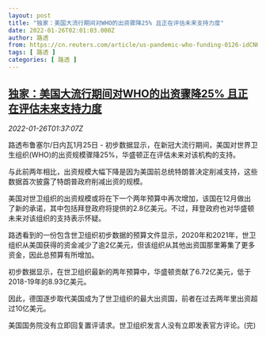```yaml
---
layout: post
title: "独家：美国大流行期间对WHO的出资骤降25% 且正在评估未来支持力度"
date: 2022-01-26T02:01:03.000Z
author: 路透
from: https://cn.reuters.com/article/us-pandemic-who-funding-0126-idCNKBS2K0046
tags: [ 路透 ]
categories: [ 路透 ]
---
```

<!--1643162463000-->
[独家：美国大流行期间对WHO的出资骤降25% 且正在评估未来支持力度](https://cn.reuters.com/article/us-pandemic-who-funding-0126-idCNKBS2K0046)
------

<div>
<div><i>2022-01-26T01:37:07Z</i></div><p>路透布鲁塞尔/日内瓦1月25日 - 初步数据显示，在新冠大流行期间，美国对世界卫生组织(WHO)的出资规模骤降25%，华盛顿正在评估未来对该机构的支持。</p><p>与此前两年相比，出资规模大幅下降是因为美国前总统特朗普决定削减支持，这些数据首次披露了特朗普政府削减出资的规模。</p><p>美国对世卫组织的出资规模或将在下一个两年预算中再次增加，该国在12月做出了新的承诺，其中包括拜登政府将提供的2.8亿美元。不过，拜登政府也对华盛顿未来对该组织的支持表示怀疑。</p><p>路透看到的一份包含世卫组织初步数据的预算文件显示，2020年和2021年，世卫组织从美国获得的资金减少了逾2亿美元，但该组织从其他出资国那里筹集了更多资金，因此总预算有所增加。</p><p>初步数据显示，在世卫组织最新的两年预算中，华盛顿贡献了6.72亿美元，低于2018-19年的8.93亿美元。</p><p>因此，德国逐步取代美国成为了世卫组织的最大出资国，前者在过去两年里出资超过10亿美元。</p><p>美国国务院没有立即回复置评请求。世卫组织发言人没有立即发表官方评论。(完)</p>
</div>

